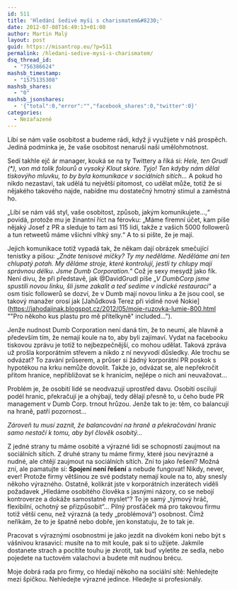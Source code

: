 ```yaml
---
id: 511
title: 'Hledání šedivé myši s charismatem&#8230;'
date: 2012-07-08T16:49:13+01:00
author: Martin Malý
layout: post
guid: https://misantrop.eu/?p=511
permalink: /hledani-sedive-mysi-s-charismatem/
dsq_thread_id:
  - "756386624"
mashsb_timestamp:
  - "1575135308"
mashsb_shares:
  - "0"
mashsb_jsonshares:
  - '{"total":0,"error":"","facebook_shares":0,"twitter":0}'
categories:
  - Nezařazené
---
```

Líbí se nám vaše osobitost a budeme rádi, když ji využijete v náš prospěch. Jediná podmínka je, že vaše osobitost nenaruší naši umělohmotnost.

<!--more-->

Sedí takhle ejč ár manager, kouká se na ty Twittery a říká si: _Hele, ten Grudl (<a title="Kdokoli výrazný">*</a>), von má tolik folourů a vysoký Klout skóre. Tyjo! Ten kdyby nám dělal tiskovýho mluvku, to by byla komunikace v sociálních sítích&#8230;_ A pokud ho nikdo nezastaví, tak udělá tu největší pitomost, co udělat může, totiž že si nějakého takového najde, nabídne mu dostatečný hmotný stimul a zaměstná ho.

&#8222;Líbí se nám váš styl, vaše osobitost, způsob, jakým komunikujete&#8230;,&#8220; povídá, protože mu je žinantní říct na férovku: &#8222;Máme firemní účet, kam píše nějaký Josef z PR a sleduje to tam asi 115 lidí, takže z vašich 5000 followerů a tun retweetů máme všichni vlhký sny.&#8220; A to si pište, že je mají.

Jejich komunikace totiž vypadá tak, že někam dají obrázek smečující tenistky a píšou: &#8222;_Znáte tenisové míčky? Ty my neděláme. Neděláme ani ten chlupatý potah. My děláme stroje, které kontrolují, jestli ty chlupy mají správnou délku. Jsme Dumb Corporation._&#8220; Což je sexy mesydž jako fík. Není divu, že při představě, jak @DavidGrudl píše &#8222;_V DumbCorp jsme spustili novou linku, šli jsme zakalit a teď sedíme v indické restauraci_&#8220; a osm tisíc followerů se dozví, že v Dumb mají novou linku a že jsou cool, se takový manažer orosí jak [Jahůdková Terez při vidině nové Nokie](https://jahodajinak.blogspot.cz/2012/05/moje-ruzovka-lumie-800.html ""Pro někoho kus plastu pro mě přítelkyně" included...").

Jenže nudnost Dumb Corporation není daná tím, že to neumí, ale hlavně a především tím, že nemají koule na to, aby byli zajímaví. Vydat na facebooku tiskovou zprávu je totiž to nejbezpečnější, co mohou udělat. Taková zpráva už prošla korporátním střevem a nikdo z ní nevyvodí důsledky. Ale trochu se odvázat? To zavání průserem, a průser si žádný korporátní PR poskok s hypotékou na krku nemůže dovolit. Takže jo, odvázat se, ale nepřekročit přitom hranice, nepřibližovat se k hranicím, nejlépe o nich ani neuvažovat&#8230;

Problém je, že osobití lidé se neodvazují uprostřed davu. Osobití oscilují podél hranic, překračují je a ohýbají, tedy dělají přesně to, u čeho bude PR management v Dumb Corp. trnout hrůzou. Jenže tak to je: těm, co balancují na hraně, patří pozornost&#8230;

_Zároveň tu musí zaznít, že balancování na hraně a překračování hranic samo nestačí k tomu, aby byl člověk osobitý&#8230;_

Z jedné strany tu máme osobité a výrazné lidi se schopností zaujmout na sociálních sítích. Z druhé strany tu máme firmy, které jsou nevýrazné a nudné, ale chtějí zaujmout na sociálních sítích. Zní to jako řešení? Možná zní, ale pamatujte si: **Spojení není řešení** a nebude fungovat! Nikdy, never, ever! Protože firmy většinou ze své podstaty nemají koule na to, aby snesly někoho výrazného. Ostatně, kolikrát jste v korporátních inzerátech viděli požadavek &#8222;Hledáme osobitého člověka s jasnými názory, co se nebojí kontroverze a dokáže samostatně myslet&#8220;? To je samý &#8222;týmový hráč, flexibilní, ochotný se přizpůsobit&#8220;&#8230; Pilný prosťáček má pro takovou firmu totiž větší cenu, než výrazná (a tedy &#8222;problémová&#8220;) osobnost. Čímž neříkám, že to je špatně nebo dobře, jen konstatuju, že to tak je.

Pracovat s výraznými osobnostmi je jako jezdit na divokém koni nebo být s vášnivou krasavicí: musíte na to mít koule, pak si to užijete. Jakmile dostanete strach a pocítíte touhu je zkrotit, tak buď vyletíte ze sedla, nebo pojedete na tuctovém valachovi a budete mít nudnou brécu.

Moje dobrá rada pro firmy, co hledají někoho na sociální sítě: Nehledejte mezi špičkou. Nehledejte výrazné jedince. Hledejte si profesionály.